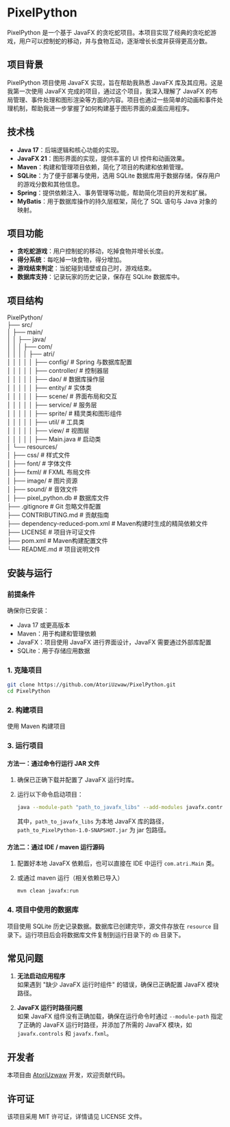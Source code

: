 # PixelPython

PixelPython 是一个基于 JavaFX 的贪吃蛇项目。本项目实现了经典的贪吃蛇游戏，用户可以控制蛇的移动，并与食物互动，逐渐增长长度并获得更高分数。

## 项目背景

PixelPython 项目使用 JavaFX 实现，旨在帮助我熟悉 JavaFX 库及其应用。这是我第一次使用 JavaFX 完成的项目，通过这个项目，我深入理解了 JavaFX 的布局管理、事件处理和图形渲染等方面的内容。项目也通过一些简单的动画和事件处理机制，帮助我进一步掌握了如何构建基于图形界面的桌面应用程序。

## 技术栈

- **Java 17**：后端逻辑和核心功能的实现。
- **JavaFX 21**：图形界面的实现，提供丰富的 UI 控件和动画效果。
- **Maven**：构建和管理项目依赖，简化了项目的构建和依赖管理。
- **SQLite**：为了便于部署与使用，选用 SQLite 数据库用于数据存储，保存用户的游戏分数和其他信息。
- **Spring**：提供依赖注入、事务管理等功能，帮助简化项目的开发和扩展。
- **MyBatis**：用于数据库操作的持久层框架，简化了 SQL 语句与 Java 对象的映射。

## 项目功能

- **贪吃蛇游戏**：用户控制蛇的移动，吃掉食物并增长长度。
- **得分系统**：每吃掉一块食物，得分增加。
- **游戏结束判定**：当蛇碰到墙壁或自己时，游戏结束。
- **数据库支持**：记录玩家的历史记录，保存在 SQLite 数据库中。

## 项目结构

PixelPython/<br>
├── src/<br>
│   ├── main/<br>
│   │   ├── java/<br>
│   │   │   ├── com/<br>
│   │   │   │   ├── atri/<br>
│   │   │   │   │   ├── config/          # Spring 与数据库配置<br>
│   │   │   │   │   ├── controller/      # 控制器层<br>
│   │   │   │   │   ├── dao/             # 数据库操作层<br>
│   │   │   │   │   ├── entity/          # 实体类<br>
│   │   │   │   │   ├── scene/           # 界面布局和交互<br>
│   │   │   │   │   ├── service/         # 服务层<br>
│   │   │   │   │   ├── sprite/          # 精灵类和图形组件<br>
│   │   │   │   │   ├── util/            # 工具类<br>
│   │   │   │   │   ├── view/            # 视图层<br>
│   │   │   │   │   ├── Main.java        # 启动类<br>
│   └── resources/<br>
│       ├── css/                         # 样式文件<br>
│       ├── font/                        # 字体文件<br>
│       ├── fxml/                        # FXML 布局文件<br>
│       ├── image/                       # 图片资源<br>
│       ├── sound/                       # 音效文件<br>
│       ├── pixel_python.db              # 数据库文件<br>
├── .gitignore                           # Git 忽略文件配置<br>
├── CONTRIBUTING.md                      # 贡献指南<br>
├── dependency-reduced-pom.xml           # Maven构建时生成的精简依赖文件<br>
├── LICENSE                              # 项目许可证文件<br>
├── pom.xml                              # Maven构建配置文件<br>
└── README.md                            # 项目说明文件<br>

## 安装与运行

### 前提条件

确保你已安装：

- Java 17 或更高版本
- Maven：用于构建和管理依赖
- JavaFX：项目使用 JavaFX 进行界面设计，JavaFX 需要通过外部库配置
- SQLite：用于存储应用数据

### 1. 克隆项目

```bash
git clone https://github.com/AtoriUzwaw/PixelPython.git
cd PixelPython
```

### 2. 构建项目

使用 Maven 构建项目

### 3. 运行项目

#### 方法一：通过命令行运行 JAR 文件

1. 确保已正确下载并配置了 JavaFX 运行时库。
2. 运行以下命令启动项目：

   ```bash
   java --module-path "path_to_javafx_libs" --add-modules javafx.controls,javafx.fxml,javafx.media --add-opens javafx.base/com.sun.javafx=ALL-UNNAMED -jar "path_to_PixelPython-1.0-SNAPSHOT.jar"
   ```

   其中，`path_to_javafx_libs` 为本地 JavaFX 库的路径，`path_to_PixelPython-1.0-SNAPSHOT.jar` 为 jar 包路径。

#### 方法二：通过 IDE / maven 运行源码

1. 配置好本地 JavaFX 依赖后，也可以直接在 IDE 中运行 `com.atri.Main` 类。

2. 或通过 maven 运行（相关依赖已导入）
   ```bash
   mvn clean javafx:run
   ```

### 4. 项目中使用的数据库

项目使用 SQLite 历史记录数据。数据库已创建完毕，源文件存放在 `resource` 目录下。运行项目后会将数据库文件复制到运行目录下的 `db` 目录下。

## 常见问题

1. **无法启动应用程序**  
   如果遇到 "缺少 JavaFX 运行时组件" 的错误，确保已正确配置 JavaFX 模块路径。

2. **JavaFX 运行时路径问题**  
   如果 JavaFX 组件没有正确加载，确保在运行命令时通过 `--module-path` 指定了正确的 JavaFX 运行时路径，并添加了所需的 JavaFX 模块，如 `javafx.controls` 和 `javafx.fxml`。

## 开发者

本项目由 [AtoriUzwaw](https://github.com/AtoriUzwaw) 开发，欢迎贡献代码。

## 许可证

该项目采用 MIT 许可证，详情请见 LICENSE 文件。
